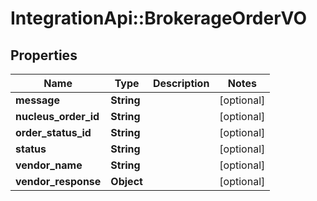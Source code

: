 # IntegrationApi::BrokerageOrderVO

## Properties
Name | Type | Description | Notes
------------ | ------------- | ------------- | -------------
**message** | **String** |  | [optional] 
**nucleus_order_id** | **String** |  | [optional] 
**order_status_id** | **String** |  | [optional] 
**status** | **String** |  | [optional] 
**vendor_name** | **String** |  | [optional] 
**vendor_response** | **Object** |  | [optional] 


